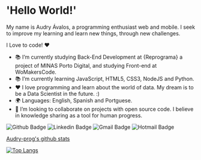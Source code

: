 # 'Hello World!' #

My name is Audry Ávalos, a programming enthusiast web and mobile. I seek to improve my learning and learn new things, through new challenges.

I Love to code! ❤️

- 📚 I’m currently studying Back-End Development at {Reprograma} a project of MINAS Porto Digital, and studying Front-end at WoMakersCode.
- 📚 I’m currently learning JavaScript, HTML5, CSS3, NodeJS and Python.
- ❤️ I love programming and learn about the world of data. My dream is to be a Data Scientist in the future. :) 
- 🌍 Languages: English, Spanish and Portguese.
- 👯 I’m looking to collaborate on projects with open source code. I believe in knowledge sharing as a tool for human progress.


![Github Badge](https://img.shields.io/badge/-Github-000?style=flat-square&logo=Github&logoColor=white&link=https://github.com/Audry-prog)
![Linkedin Badge](https://img.shields.io/badge/-LinkedIn-blue?style=flat-square&logo=Linkedin&logoColor=white&link=https://www.linkedin.com/in/audry-%C3%A1valos-b902b533/)
![Gmail Badge](https://img.shields.io/badge/-Gmail-c14438?style=flat-square&logo=Gmail&logoColor=white&link=mailto:linda.audry@gmail.com)
![Hotmail Badge](https://img.shields.io/badge/-Hotmail-c14438?style=flat-square&logo=Gmail&logoColor=dark&link=mailto:audryavalos@hotmail.com)




[Audry-prog's github stats](https://github-readme-stats.vercel.app/api?username=Audry-prog&show_icons=true&theme=dark)

[![Top Langs](https://github-readme-stats.vercel.app/api/top-langs/?username=Audry-prog&theme=dark)](https://github.com/Audry-prog/github-readme-stats)



